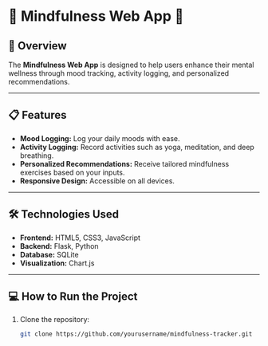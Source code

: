 # 🌟 Mindfulness Web App 🌟

## 🚀 Overview
The **Mindfulness Web App** is designed to help users enhance their mental wellness through mood tracking, activity logging, and personalized recommendations.

---

## 📋 Features
- **Mood Logging:** Log your daily moods with ease.
- **Activity Logging:** Record activities such as yoga, meditation, and deep breathing.
- **Personalized Recommendations:** Receive tailored mindfulness exercises based on your inputs.
- **Responsive Design:** Accessible on all devices.

---

## 🛠️ Technologies Used
- **Frontend:** HTML5, CSS3, JavaScript
- **Backend:** Flask, Python
- **Database:** SQLite
- **Visualization:** Chart.js

---

## 💻 How to Run the Project
1. Clone the repository:
   ```bash
   git clone https://github.com/yourusername/mindfulness-tracker.git

